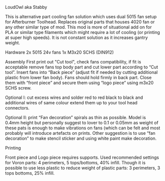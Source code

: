 LoudOwl aka Stabby

This is alternative part cooling fan solution which uses dual 5015 fan setup for Afterburner Toolhead. Replaces original parts that houses 4020 fan or any other similar type of mod. This mod is more of situational add on for PLA or similar type filaments which might require a lot of cooling (or printing at super high speeds). It is not constant solution as it increases gantry weight.

Hardware
2x 5015 24v fans
1x M3x20 SCHS (DIN912)

Assembly
First print out "Cut tool", check fans compatibility, if fit is acceptable remove fans top body part and cut lower part according to “Cut tool”. Insert fans into “Back piece” (adjust fit if needed by cutting additional plastic from lower fan body). Fans should hold firmly in back part. Close them with “front piece” and secure them using “logo piece” using m3x20 SCHS screw. 

Optional I: cut excess wires and solder red to red black to black and additional wires of same colour extend them up to your tool head connectors. 

Optional II: print “Fan decoration” spirals as thin as possible. Model is 0.4mm height but personally suggest to lover to 0.1 or 0.05mm as weight of these pats is enough to make vibrations on fans (which can be felt and most probably will introduce artefacts on prints. Other suggestion is to use “fan decoration” to make stencil sticker and using white paint make decoration.

Printing

Front piece and Logo piece requires supports. Used recommended settings for Voron parts: 4 perimeters, 5 tops/bottoms, 40% infill. Though it is possible to use less plastic to reduce weight of plastic parts: 3 perimeters, 3 tops bottoms, 25% infill.
